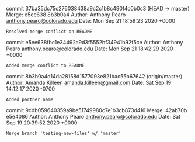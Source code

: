 commit 37ba35dc75c276038438a9c2c1b8c490f4c0b0c3 (HEAD -> master)
Merge: e5ee638 8b3b0a4
Author: Anthony Pearo <anthony.pearo@colorado.edu>
Date:   Mon Sep 21 18:59:23 2020 +0000

    Resolved merge conflict on README

commit e5ee638fbc1e34492a9d3f5552bf34941b92f5ce
Author: Anthony Pearo <anthony.pearo@colorado.edu>
Date:   Mon Sep 21 18:42:29 2020 +0000

    Added merge conflict to README

commit 8b3b0a4d14da28158d1577093e821bac55b67642 (origin/master)
Author: Amanda Killeen <amanda.killeen@gmail.com>
Date:   Sat Sep 19 14:12:17 2020 -0700

    Added partner name

commit 9cdb059640359a9be51749980c7e1b3cb873d416
Merge: 42ab70b e5e4086
Author: Anthony Pearo <anthony.pearo@colorado.edu>
Date:   Sat Sep 19 20:39:52 2020 +0000

    Merge branch 'testing-new-files' w/ 'master'
